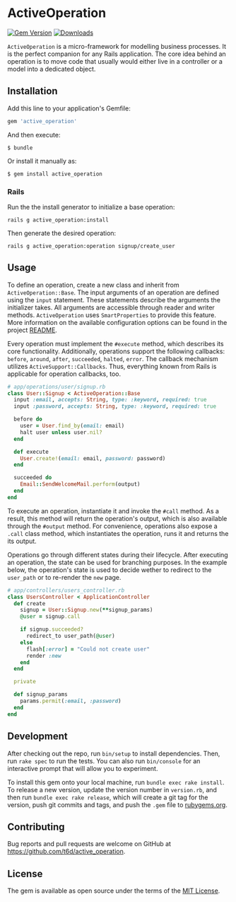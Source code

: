 # ActiveOperation
[![Gem Version](https://badge.fury.io/rb/active_operation.svg)](https://rubygems.org/gems/active_operation)
[![Downloads](http://ruby-gem-downloads-badge.herokuapp.com/active_operation?type=total)](https://rubygems.org/gems/active_operation)

`ActiveOperation` is a micro-framework for modelling business processes.
It is the perfect companion for any Rails application.
The core idea behind an operation is to move code that usually would either live in a controller or a model into a dedicated object.

## Installation

Add this line to your application's Gemfile:

```ruby
gem 'active_operation'
```

And then execute:

```
$ bundle
```

Or install it manually as:

```
$ gem install active_operation
```

### Rails

Run the the install generator to initialize a base operation:

```
rails g active_operation:install
```

Then generate the desired operation:

```
rails g active_operation:operation signup/create_user
```

## Usage

To define an operation, create a new class and inherit from `ActiveOperation::Base`.
The input arguments of an operation are defined using the `input` statement.
These statements describe the arguments the initializer takes.
All arguments are accessible through reader and writer methods.
`ActiveOperation` uses `SmartProperties` to provide this feature.
More information on the available configuration options can be found in the project [README](https://github.com/t6d/smart_properties).

Every operation must implement the `#execute` method, which describes its core functionality.
Additionally, operations support the following callbacks: `before`, `around`, `after`, `succeeded`, `halted`, `error`.
The callback mechanism utilizes `ActiveSupport::Callbacks`.
Thus, everything known from Rails is applicable for operation callbacks, too.

```ruby
# app/operations/user/signup.rb
class User::Signup < ActiveOperation::Base
  input :email, accepts: String, type: :keyword, required: true
  input :password, accepts: String, type: :keyword, required: true

  before do
    user = User.find_by(email: email)
    halt user unless user.nil?
  end

  def execute
    User.create!(email: email, password: password)
  end

  succeeded do
    Email::SendWelcomeMail.perform(output)
  end
end
```

To execute an operation, instantiate it and invoke the `#call` method.
As a result, this method will return the operation's output, which is also available through the `#output` method.
For convenience, operations also expose a `.call` class method, which instantiates the operation, runs it and returns the its output.

Operations go through different states during their lifecycle.
After executing an operation, the state can be used for branching purposes.
In the example below, the operation's state is used to decide wether to redirect to the `user_path` or to re-render the `new` page.

```ruby
# app/controllers/users_controller.rb
class UsersController < ApplicationController
  def create
    signup = User::Signup.new(**signup_params)
    @user = signup.call

    if signup.succeeded?
      redirect_to user_path(@user)
    else
      flash[:error] = "Could not create user"
      render :new
    end
  end

  private

  def signup_params
    params.permit(:email, :password)
  end
end
```

## Development

After checking out the repo, run `bin/setup` to install dependencies. Then, run `rake spec` to run the tests. You can also run `bin/console` for an interactive prompt that will allow you to experiment.

To install this gem onto your local machine, run `bundle exec rake install`. To release a new version, update the version number in `version.rb`, and then run `bundle exec rake release`, which will create a git tag for the version, push git commits and tags, and push the `.gem` file to [rubygems.org](https://rubygems.org).

## Contributing

Bug reports and pull requests are welcome on GitHub at https://github.com/t6d/active_operation.


## License

The gem is available as open source under the terms of the [MIT License](http://opensource.org/licenses/MIT).
